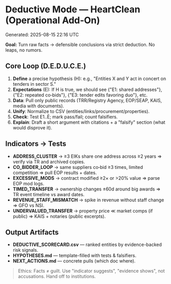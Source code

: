 # Deductive Mode — HeartClean (Operational Add‑On)
Generated: 2025-08-15 22:16 UTC

**Goal:** Turn raw facts → defensible conclusions via strict deduction. No leaps, no rumors.

## Core Loop (D.E.D.U.C.E.)
1) **Define** a precise hypothesis (H): e.g., "Entities X and Y act in concert on tenders in sector S."
2) **Expectations** (E): If H is true, we should see {"E1: shared addresses"}, {"E2: repeated co‑bids"}, {"E3: tender edits favoring duo"}, etc.
3) **Data**: Pull only public records (TRR/Registry Agency, EOP/SEAP, KAIS, media with documents).
4) **Unify**: Normalize to CSV (entities/links/procurement/properties).
5) **Check**: Test E1..È; mark pass/fail; count falsifiers.
6) **Explain**: Draft a short argument with citations + a "falsify" section (what would disprove it).

## Indicators → Tests
- **ADDRESS_CLUSTER** → ≥3 EIKs share one address across ≥2 years ⇒ verify via TR and archived copies.
- **CO_BIDDER_LOOP** → same suppliers co‑bid ≥3 times, limited competition ⇒ pull EOP results + dates.
- **EXCESSIVE_MODS** → contract modified ≥2× or >20% value ⇒ parse EOP mod logs.
- **TIMED_TRANSFER** → ownership changes ±60d around big awards ⇒ TR event timeline vs award dates.
- **REVENUE_STAFF_MISMATCH** → spike in revenue without staff change ⇒ GFO vs NSI.
- **UNDERVALUED_TRANSFER** → property price ≪ market comps (if public) ⇒ KAIS + notaries (public excerpts).

## Output Artifacts
- **DEDUCTIVE_SCORECARD.csv** — ranked entities by evidence-backed risk signals.
- **HYPOTHESES.md** — template-filled with tests & falsifiers.
- **NEXT_ACTIONS.md** — concrete pulls (which doc where).

> Ethics: Facts ≠ guilt. Use "indicator suggests", "evidence shows", not accusations. Hand off to institutions.